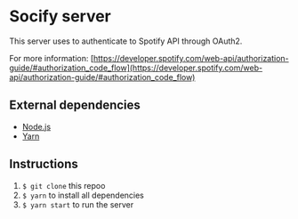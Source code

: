 # Socify server

This server uses to authenticate to Spotify API through OAuth2.

For more information: [https://developer.spotify.com/web-api/authorization-guide/#authorization_code_flow](https://developer.spotify.com/web-api/authorization-guide/#authorization_code_flow)

## External dependencies

- [Node.js](https://nodejs.org/en/)
- [Yarn](https://yarnpkg.com/lang/en/docs/install/#mac-stable)

## Instructions

1. `$ git clone` this repoo
2. `$ yarn` to install all dependencies
3. `$ yarn start` to run the server
